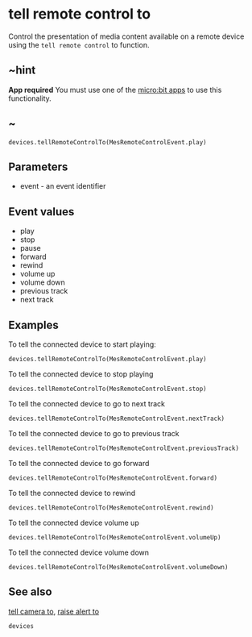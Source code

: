 # tell remote control to

Control the presentation of media content available on a remote device using the `tell remote control` to function.

## ~hint

**App required** You must use one of the [micro:bit apps](https://microbit.org/guide/mobile/) to use this functionality.

## ~

```sig
devices.tellRemoteControlTo(MesRemoteControlEvent.play)
```

## Parameters

* event - an event identifier

## Event values

* play
* stop
* pause
* forward
* rewind
* volume up
* volume down
* previous track
* next track

## Examples

To tell the connected device to start playing:

```blocks
devices.tellRemoteControlTo(MesRemoteControlEvent.play)
```

To tell the connected device to stop playing

```blocks
devices.tellRemoteControlTo(MesRemoteControlEvent.stop)
```

To tell the connected device to go to next track

```blocks
devices.tellRemoteControlTo(MesRemoteControlEvent.nextTrack)
```

To tell the connected device to go to previous track

```blocks
devices.tellRemoteControlTo(MesRemoteControlEvent.previousTrack)
```

To tell the connected device to go forward

```blocks
devices.tellRemoteControlTo(MesRemoteControlEvent.forward)
```

To tell the connected device to rewind

```blocks
devices.tellRemoteControlTo(MesRemoteControlEvent.rewind)
```

To tell the connected device volume up

```blocks
devices.tellRemoteControlTo(MesRemoteControlEvent.volumeUp)
```

To tell the connected device volume down

```blocks
devices.tellRemoteControlTo(MesRemoteControlEvent.volumeDown)
```

## See also

[tell camera to](/reference/devices/tell-camera-to), [raise alert to](/reference/devices/raise-alert-to)

```package
devices
```
